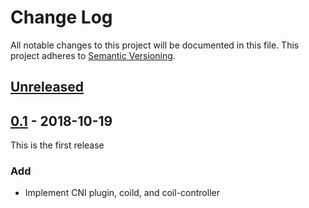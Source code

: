 # Change Log

All notable changes to this project will be documented in this file.
This project adheres to [Semantic Versioning](http://semver.org/).

## [Unreleased]

## [0.1] - 2018-10-19

This is the first release

### Add

- Implement CNI plugin, coild, and coil-controller

[Unreleased]: https://github.com/cybozu-go/cke/compare/v0.1...HEAD
[0.1]: https://github.com/cybozu-go/cke/compare/91f0cb8b46e800f41a6b811fce811977ac52b07d...v0.1
